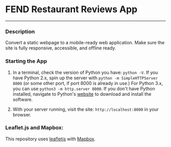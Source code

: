 # FEND Restaurant Reviews App
---
### Description

Convert a static webpage to a mobile-ready web application. Make sure the site is fully responsive, accessible, and offline ready.

### Starting the App

1. In a terminal, check the version of Python you have: `python -V`. If you have Python 2.x, spin up the server with `python -m SimpleHTTPServer 8000` (or some other port, if port 8000 is already in use.) For Python 3.x, you can use `python3 -m http.server 8000`. If you don't have Python installed, navigate to Python's [website](https://www.python.org/) to download and install the software.

2. With your server running, visit the site: `http://localhost:8000` in your browser.

### Leaflet.js and Mapbox:

This repository uses [leafletjs](https://leafletjs.com/) with [Mapbox](https://www.mapbox.com/).
